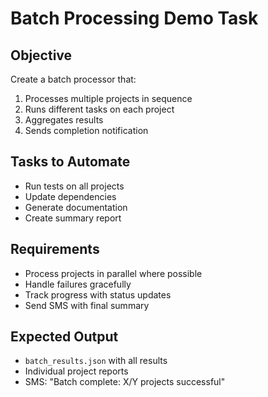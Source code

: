 # Batch Processing Demo Task

## Objective
Create a batch processor that:
1. Processes multiple projects in sequence
2. Runs different tasks on each project
3. Aggregates results
4. Sends completion notification

## Tasks to Automate
- Run tests on all projects
- Update dependencies
- Generate documentation
- Create summary report

## Requirements
- Process projects in parallel where possible
- Handle failures gracefully
- Track progress with status updates
- Send SMS with final summary

## Expected Output
- `batch_results.json` with all results
- Individual project reports
- SMS: "Batch complete: X/Y projects successful"